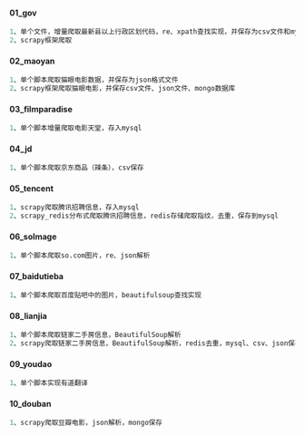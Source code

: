 #### 01_gov

```python
1、单个文件，增量爬取最新县以上行政区划代码，re、xpath查找实现，并保存为csv文件和mysql数据库
2、scrapy框架爬取
```

#### 02_maoyan

```python
1、单个脚本爬取猫眼电影数据，并保存为json格式文件
2、scrapy框架爬取猫眼电影，并保存csv文件、json文件、mongo数据库
```

#### 03_filmparadise

```python
1、单个脚本增量爬取电影天堂，存入mysql
```

#### 04_jd

```python
1、单个脚本爬取京东商品（辣条），csv保存
```

#### 05_tencent

```python
1、scrapy爬取腾讯招聘信息，存入mysql
2、scrapy_redis分布式爬取腾讯招聘信息，redis存储爬取指纹，去重，保存到mysql
```

#### 06_soImage

```python
1、单个脚本爬取so.com图片，re、json解析
```

#### 07_baidutieba

```python
1、单个脚本爬取百度贴吧中的图片，beautifulsoup查找实现
```

#### 08_lianjia

```python
1、单个脚本爬取链家二手房信息，BeautifulSoup解析
2、scrapy爬取链家二手房信息，BeautifulSoup解析，redis去重，mysql、csv、json保存
```

#### 09_youdao

```python
1、单个脚本实现有道翻译
```

#### 10_douban

```python
1、scrapy爬取豆瓣电影，json解析，mongo保存
```

